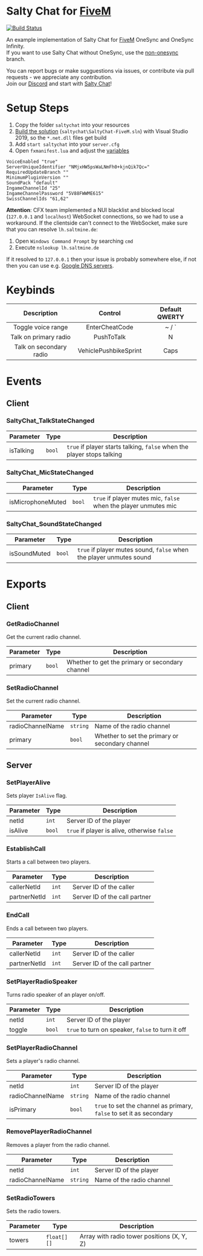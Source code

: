# Salty Chat for [FiveM](https://fivem.net/)

[![Build Status](https://api.travis-ci.com/saltminede/saltychat-fivem.svg?branch=master)](https://travis-ci.org/saltminede/saltychat-fivem)

An example implementation of Salty Chat for [FiveM](https://fivem.net/) OneSync and OneSync Infinity.  
If you want to use Salty Chat without OneSync, use the [non-onesync](https://github.com/saltminede/saltychat-fivem/tree/non-onesync) branch.

You can report bugs or make sugguestions via issues, or contribute via pull requests - we appreciate any contribution.  
Join our [Discord](https://discord.gg/MBCnqSf) and start with [Salty Chat](https://www.saltmine.de/)!

# Setup Steps
1. Copy the folder `saltychat` into your resources
2. [Build the solution](https://github.com/saltminede/saltychat-docs/blob/master/installing-vs.md#installing-visual-studio) (`saltychat\SaltyChat-FiveM.sln`) with Visual Studio 2019, so the `*.net.dll` files get build
3. Add `start saltychat` into your `server.cfg`
4. Open `fxmanifest.lua` and adjust the [variables](https://github.com/saltminede/saltychat-docs/blob/master/setup.md#config-variables)
```
VoiceEnabled "true"
ServerUniqueIdentifier "NMjxHW5psWaLNmFh0+kjnQik7Qc="
RequiredUpdateBranch ""
MinimumPluginVersion ""
SoundPack "default"
IngameChannelId "25"
IngameChannelPassword "5V88FWWME615"
SwissChannelIds "61,62"
```

**Attention**: CFX team implemented a NUI blacklist and blocked local (`127.0.0.1` and `localhost`) WebSocket connections, so we had to use a workaround.
If the clientside can't connect to the WebSocket, make sure that you can resolve `lh.saltmine.de`:
1. Open `Windows Command Prompt` by searching `cmd`
2. Execute `nslookup lh.saltmine.de`

If it resolved to `127.0.0.1` then your issue is probably somewhere else, if not then you can use e.g. [Google DNS servers](https://developers.google.com/speed/public-dns/docs/using#google_public_dns_ip_addresses).

# Keybinds
Description | Control | Default QWERTY
:---: | :---: | :---:
Toggle voice range | EnterCheatCode | ~ / `
Talk on primary radio | PushToTalk | N
Talk on secondary radio | VehiclePushbikeSprint | Caps

# Events
## Client
### SaltyChat_TalkStateChanged
Parameter | Type | Description
------------ | ------------- | -------------
isTalking | `bool` | `true` if player starts talking, `false` when the player stops talking

### SaltyChat_MicStateChanged
Parameter | Type | Description
------------ | ------------- | -------------
isMicrophoneMuted | `bool` | `true` if player mutes mic, `false` when the player unmutes mic

### SaltyChat_SoundStateChanged
Parameter | Type | Description
------------ | ------------- | -------------
isSoundMuted | `bool` | `true` if player mutes sound, `false` when the player unmutes sound

# Exports
## Client
### GetRadioChannel
Get the current radio channel.

Parameter | Type | Description
------------ | ------------- | -------------
primary | `bool` | Whether to get the primary or secondary channel

### SetRadioChannel
Set the current radio channel.

Parameter | Type | Description
------------ | ------------- | -------------
radioChannelName | `string` | Name of the radio channel
primary | `bool` | Whether to set the primary or secondary channel

## Server
### SetPlayerAlive
Sets player `IsAlive` flag.

Parameter | Type | Description
------------ | ------------- | -------------
netId | `int` | Server ID of the player
isAlive | `bool` | `true` if player is alive, otherwise `false`

### EstablishCall
Starts a call between two players.

Parameter | Type | Description
------------ | ------------- | -------------
callerNetId | `int` | Server ID of the caller
partnerNetId | `int` | Server ID of the call partner

### EndCall
Ends a call between two players.

Parameter | Type | Description
------------ | ------------- | -------------
callerNetId | `int` | Server ID of the caller
partnerNetId | `int` | Server ID of the call partner

### SetPlayerRadioSpeaker
Turns radio speaker of an player on/off.

Parameter | Type | Description
------------ | ------------- | -------------
netId | `int` | Server ID of the player
toggle | `bool` | `true` to turn on speaker, `false` to turn it off

### SetPlayerRadioChannel
Sets a player's radio channel.

Parameter | Type | Description
------------ | ------------- | -------------
netId | `int` | Server ID of the player
radioChannelName | `string` | Name of the radio channel
isPrimary | `bool` | `true` to set the channel as primary, `false` to set it as secondary

### RemovePlayerRadioChannel
Removes a player from the radio channel.

Parameter | Type | Description
------------ | ------------- | -------------
netId | `int` | Server ID of the player
radioChannelName | `string` | Name of the radio channel

### SetRadioTowers
Sets the radio towers.

Parameter | Type | Description
------------ | ------------- | -------------
towers | `float[][]` | Array with radio tower positions (X, Y, Z)
